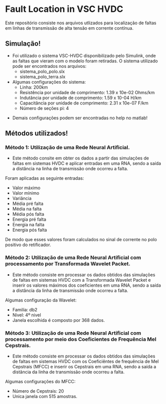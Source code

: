 # Fault Location in VSC HVDC
Este repositório consiste nos arquivos utlizados para localização de faltas em linhas de transmissão de alta tensão em corrente contínua.

## Simulação!

 * Foi utilizado o sistema VSC-HVDC disponibilizado pelo Simulink, onde as faltas que vieram com o modelo foram retiradas. O sistema utilizado pode ser encontrados nos arquivos:
    * sistema_polo_polo.slx
    * sistema_polo_terra.slx
 * Algumas configurações do sistema:
    * Linha: 200km
    * Resistência por unidade de comprimento: 1.39 x 10e-02 Ohms/km
    * Indutância por unidade de comprimento: 1.59 x 10-04 H/km
    * Capacitância por unidade de comprimento: 2.31 x 10e-07 F/km
    * Número de seções pi: 4
 - Demais configurações podem ser encontradas no help no matlab!

## Métodos utilizados!

### Método 1: Utilização de uma Rede Neural Artificial.

- Este método consite em obter os dados a partir das simulações de faltas em sistemas HVDC e aplicar entradas em uma RNA, sendo a saída a distância na linha de transmissão onde ocorreu a falta.

Foram aplicadas as seguinte entradas:
* Valor máximo
* Valor mínimo
* Variância
* Média pré falta
* Média na falta
* Média pós falta
* Energia pré falta
* Energia na falta
* Energia pós falta

De modo que esses valores foram calculados no sinal de corrente no polo positivo do retificador. 


### Método 2: Utilização de uma Rede Neural Artificial com processamento por Transformada Wavelet Packet.

- Este método consiste em processar os dados obtidos das simulações de faltas em sistemas HVDC com a Transformada Wavelet Packet e inserir os valores máximos dos coeficientes em uma RNA, sendo a saída a distância da linha de transmissão onde ocorreu a falta. 

Algumas configuração da Wavelet:
* Familia: db2
* Nível: 4º nivel
* Janela escolhida é composto por 368 dados. 


### Método 3: Utilização de uma Rede Neural Artificial com processamento por meio dos Coeficientes de Frequência Mel Cepstrais.

- Este método consiste em processar os dados obtidos das simulações de faltas em sistemas HVDC com os Coeficiêntes de frequência de Mel Cepstrais (MFCC) e inserir os Cepstrais em uma RNA, sendo a saída a distância da linha de transmissão onde ocorreu a falta.

Algumas configurações do MFCC:
* Número de Cepstrais: 20
* Unica janela com 515 amostras. 

